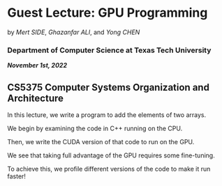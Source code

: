 # Guest Lecture: GPU Programming

by _Mert SIDE_, _Ghazanfar ALI_, and _Yong CHEN_

### Department of Computer Science at Texas Tech University

___November 1st, 2022___

## CS5375 Computer Systems Organization and Architecture 

In this lecture, we write a program to add the elements of two arrays.

We begin by examining the code in C++ running on the CPU.

Then, we write the CUDA version of that code to run on the GPU.

We see that taking full advantage of the GPU requires some fine-tuning.

To achieve this, we profile different versions of the code to make it run faster!

